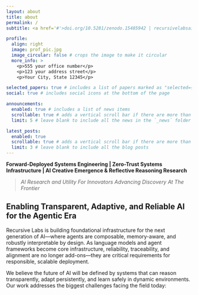 ```yaml
---
layout: about
title: about
permalink: /
subtitle: <a href='#'>doi.org/10.5281/zenodo.15485942 | recursivelabsai.github.io | github.com/recursivelabsai | huggingface.co/recursivelabsai | github.com/davidkimai | github.com/caspiankeyes</a>

profile:
  align: right
  image: prof_pic.jpg
  image_circular: false # crops the image to make it circular
  more_info: >
    <p>555 your office number</p>
    <p>123 your address street</p>
    <p>Your City, State 12345</p>

selected_papers: true # includes a list of papers marked as "selected={true}"
social: true # includes social icons at the bottom of the page

announcements:
  enabled: true # includes a list of news items
  scrollable: true # adds a vertical scroll bar if there are more than 3 news items
  limit: 5 # leave blank to include all the news in the `_news` folder

latest_posts:
  enabled: true
  scrollable: true # adds a vertical scroll bar if there are more than 3 new posts items
  limit: 3 # leave blank to include all the blog posts
---
```

**Forward-Deployed Systems Engineering | Zero-Trust Systems Infrastructure | AI Creative Emergence & Reflective Reasoning Research**
> *AI Research and Utility For Innovators Advancing Discovery At The Frontier*

## Enabling Transparent, Adaptive, and Reliable AI for the Agentic Era

Recursive Labs is building foundational infrastructure for the next generation of AI—where agents are composable, memory-aware, and robustly interpretable by design. As language models and agent frameworks become core infrastructure, reliability, traceability, and alignment are no longer add-ons—they are critical requirements for responsible, scalable deployment.

We believe the future of AI will be defined by systems that can reason transparently, adapt persistently, and learn safely in dynamic environments. Our work addresses the biggest challenges facing the field today:
